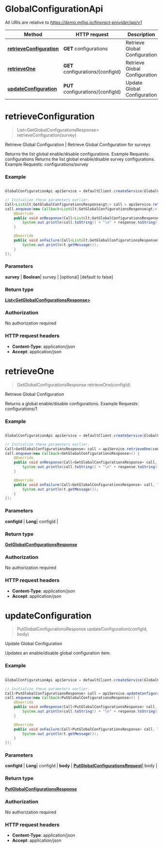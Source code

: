 # GlobalConfigurationApi

All URIs are relative to *https://demo.mifos.io/fineract-provider/api/v1*

Method | HTTP request | Description
------------- | ------------- | -------------
[**retrieveConfiguration**](GlobalConfigurationApi.md#retrieveConfiguration) | **GET** configurations | Retrieve Global Configuration | Retrieve Global Configuration for surveys
[**retrieveOne**](GlobalConfigurationApi.md#retrieveOne) | **GET** configurations/{configId} | Retrieve Global Configuration
[**updateConfiguration**](GlobalConfigurationApi.md#updateConfiguration) | **PUT** configurations/{configId} | Update Global Configuration


<a name="retrieveConfiguration"></a>
# **retrieveConfiguration**
> List&lt;GetGlobalConfigurationsResponse&gt; retrieveConfiguration(survey)

Retrieve Global Configuration | Retrieve Global Configuration for surveys

Returns the list global enable/disable configurations.  Example Requests:  configurations   Returns the list global enable/disable survey configurations.  Example Requests:  configurations/survey

### Example
```java

GlobalConfigurationApi apiService = defaultClient.createService(GlobalConfigurationApi.class);

// Initialize these parameters earlier.
Call<List&lt;GetGlobalConfigurationsResponse&gt;> call = apiService.retrieveConfiguration(survey);
call.enqueue(new Callback<List&lt;GetGlobalConfigurationsResponse&gt;>() {
    @Override
    public void onResponse(Call<List&lt;GetGlobalConfigurationsResponse&gt;> call, Response<List&lt;GetGlobalConfigurationsResponse&gt;> response) {
        System.out.println(call.toString() + "\n" + response.toString());
    }

    @Override
    public void onFailure(Call<List&lt;GetGlobalConfigurationsResponse&gt;> call, Throwable t) {
        System.out.println(t.getMessage());
    }
});

```

### Parameters

 **survey** | **Boolean**| survey | [optional] [default to false]

### Return type

[**List&lt;GetGlobalConfigurationsResponse&gt;**](GetGlobalConfigurationsResponse.md)

### Authorization

No authorization required

### HTTP request headers

 - **Content-Type**: application/json
 - **Accept**: application/json

<a name="retrieveOne"></a>
# **retrieveOne**
> GetGlobalConfigurationsResponse retrieveOne(configId)

Retrieve Global Configuration

Returns a global enable/disable configurations.  Example Requests:  configurations/1

### Example
```java

GlobalConfigurationApi apiService = defaultClient.createService(GlobalConfigurationApi.class);

// Initialize these parameters earlier.
Call<GetGlobalConfigurationsResponse> call = apiService.retrieveOne(configId);
call.enqueue(new Callback<GetGlobalConfigurationsResponse>() {
    @Override
    public void onResponse(Call<GetGlobalConfigurationsResponse> call, Response<GetGlobalConfigurationsResponse> response) {
        System.out.println(call.toString() + "\n" + response.toString());
    }

    @Override
    public void onFailure(Call<GetGlobalConfigurationsResponse> call, Throwable t) {
        System.out.println(t.getMessage());
    }
});

```

### Parameters

 **configId** | **Long**| configId |

### Return type

[**GetGlobalConfigurationsResponse**](GetGlobalConfigurationsResponse.md)

### Authorization

No authorization required

### HTTP request headers

 - **Content-Type**: application/json
 - **Accept**: application/json

<a name="updateConfiguration"></a>
# **updateConfiguration**
> PutGlobalConfigurationsResponse updateConfiguration(configId, body)

Update Global Configuration

Updates an enable/disable global configuration item.

### Example
```java

GlobalConfigurationApi apiService = defaultClient.createService(GlobalConfigurationApi.class);

// Initialize these parameters earlier.
Call<PutGlobalConfigurationsResponse> call = apiService.updateConfiguration(configId, body);
call.enqueue(new Callback<PutGlobalConfigurationsResponse>() {
    @Override
    public void onResponse(Call<PutGlobalConfigurationsResponse> call, Response<PutGlobalConfigurationsResponse> response) {
        System.out.println(call.toString() + "\n" + response.toString());
    }

    @Override
    public void onFailure(Call<PutGlobalConfigurationsResponse> call, Throwable t) {
        System.out.println(t.getMessage());
    }
});

```

### Parameters

 **configId** | **Long**| configId |
 **body** | [**PutGlobalConfigurationsRequest**](PutGlobalConfigurationsRequest.md)| body |

### Return type

[**PutGlobalConfigurationsResponse**](PutGlobalConfigurationsResponse.md)

### Authorization

No authorization required

### HTTP request headers

 - **Content-Type**: application/json
 - **Accept**: application/json

